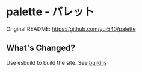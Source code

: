 # palette - パレット

Original README: https://github.com/yui540/palette

## What's Changed?

Use esbuild to build the site. See [build.js](./build.js)
